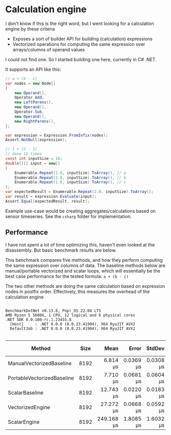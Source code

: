 # Calculation engine

I don't know if this is the right word, but I went looking for a calculation engine by these criteria

* Exposes a sort of builder API for building (calculation) expressions
* Vectorized operations for computing the same expression over arrays/columns of operand values

I could not find one. So I started building one here, currently in C# .NET.

It supports an API like this:

```csharp
// a + (b - c)
var nodes = new Node[]
{
    new Operand(),
    Operator.Add,
    new LeftParens(),
    new Operand(),
    Operator.Sub,
    new Operand(),
    new RightParens(),
};

var expression = Expression.FromInfix(nodes);
Assert.NotNull(expression);

// 1 + (2 - 1)
// done 16 times
const int inputSize = 16;
double[][] input = new[]
{
    Enumerable.Repeat(1.0, inputSize).ToArray(), // a
    Enumerable.Repeat(2.0, inputSize).ToArray(), // b
    Enumerable.Repeat(1.0, inputSize).ToArray(), // c
};
var expectedResult = Enumerable.Repeat(2.0, inputSize).ToArray();
var result = expression.Evaluate(input);
Assert.Equal(expectedResult, result);
```

Example use-case would be creating aggregates/calculations based on sensor timeseries.
See the `csharp` folder for implementation.

## Performance

I have not spent a lot of time optimizing this, haven't even looked at the disassembly. But basic benchmark results are below.

This benchmark compares five methods, and how they perform computing the same expression over columns of data.
The baseline methods below are manual/portable vectorized and scalar loops, which will essentially be the best case performance for the tested formula: `a + (b - c)`

The two other methods are doing the same calculation based on expression nodes in postfix order.
Effectively, this measures the overhead of the calculation engine

```

BenchmarkDotNet v0.13.8, Pop!_OS 22.04 LTS
AMD Ryzen 5 5600X, 1 CPU, 12 logical and 6 physical cores
.NET SDK 8.0.100-rc.1.23455.8
  [Host]     : .NET 8.0.0 (8.0.23.41904), X64 RyuJIT AVX2
  DefaultJob : .NET 8.0.0 (8.0.23.41904), X64 RyuJIT AVX2


```
| Method                     | Size | Mean       | Error     | StdDev    | Ratio         | RatioSD | Rank | Gen0   | Gen1   | Allocated | Alloc Ratio |
|--------------------------- |----- |-----------:|----------:|----------:|--------------:|--------:|-----:|-------:|-------:|----------:|------------:|
| ManualVectorizedBaseline   | 8192 |   6.814 μs | 0.0369 μs | 0.0308 μs |      baseline |         |    1 | 0.7782 |      - |  64.02 KB |             |
| PortableVectorizedBaseline | 8192 |   7.710 μs | 0.0681 μs | 0.0604 μs |  1.13x slower |   0.01x |    2 | 0.7782 |      - |  64.02 KB |  1.00x more |
| ScalarBaseline             | 8192 |  12.743 μs | 0.0220 μs | 0.0183 μs |  1.87x slower |   0.01x |    3 | 0.7782 |      - |  64.02 KB |  1.00x more |
| VectorizedEngine           | 8192 |  27.272 μs | 0.0668 μs | 0.0592 μs |  4.00x slower |   0.02x |    4 | 0.7629 |      - |  64.02 KB |  1.00x more |
| ScalarEngine               | 8192 | 249.168 μs | 1.8085 μs | 1.6032 μs | 36.58x slower |   0.27x |    5 | 9.2773 | 1.9531 | 768.02 KB | 12.00x more |

